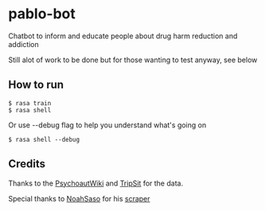 # pablo-bot

Chatbot to inform and educate people about drug harm reduction and addiction

Still alot of work to be done but for those wanting to test anyway, see below

## How to run

    $ rasa train
    $ rasa shell

Or use --debug flag to help you understand what's going on

    $ rasa shell --debug

## Credits

Thanks to the [PsychoautWiki](https://psychonautwiki.org/wiki/Main_Page) and [TripSit](https://tripsit.me) for the data.

Special thanks to [NoahSaso](https://github.com/NoahSaso) for his [scraper](https://github.com/NoahSaso/merge-psychonautwiki-tripsit-data)
